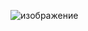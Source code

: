 ![изображение](https://user-images.githubusercontent.com/102688774/226022725-61d0ce05-4d75-42ba-b175-9c7075479cdb.png)

